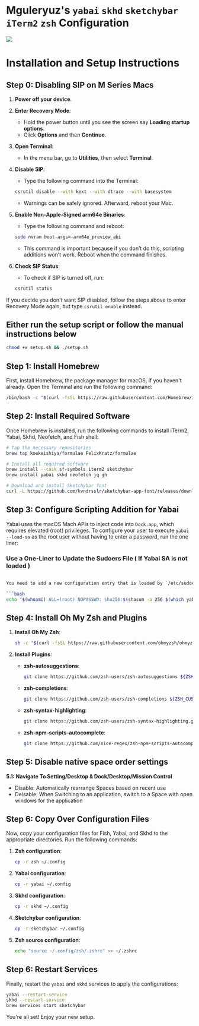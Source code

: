 # Mguleryuz's `yabai` `skhd` `sketchybar` `iTerm2` `zsh` Configuration

<img src="./preview.png" />

# Installation and Setup Instructions

## Step 0: Disabling SIP on M Series Macs

1. **Power off your device**.

2. **Enter Recovery Mode**:

   - Hold the power button until you see the screen say **Loading startup options**.
   - Click **Options** and then **Continue**.

3. **Open Terminal**:

   - In the menu bar, go to **Utilities**, then select **Terminal**.

4. **Disable SIP**:

   - Type the following command into the Terminal:

   ```bash
   csrutil disable --with kext --with dtrace --with basesystem
   ```

   - Warnings can be safely ignored. Afterward, reboot your Mac.

5. **Enable Non-Apple-Signed arm64e Binaries**:

   - Type the following command and reboot:

   ```bash
   sudo nvram boot-args=-arm64e_preview_abi
   ```

   - This command is important because if you don’t do this, scripting additions won’t work. Reboot when the command finishes.

6. **Check SIP Status**:

   - To check if SIP is turned off, run:

   ```bash
   csrutil status
   ```

If you decide you don't want SIP disabled, follow the steps above to enter Recovery Mode again, but type `csrutil enable` instead.

## Either run the setup script or follow the manual instructions below

```bash
chmod +x setup.sh && ./setup.sh
```

## Step 1: Install Homebrew

First, install Homebrew, the package manager for macOS, if you haven't already. Open the Terminal and run the following command:

```bash
/bin/bash -c "$(curl -fsSL https://raw.githubusercontent.com/Homebrew/install/HEAD/install.sh)"
```

## Step 2: Install Required Software

Once Homebrew is installed, run the following commands to install iTerm2, Yabai, Skhd, Neofetch, and Fish shell:

```bash
# Tap the necessary repositories
brew tap koekeishiya/formulae FelixKratz/formulae

# Install all required software
brew install --cask sf-symbols iterm2 sketchybar
brew install yabai skhd neofetch jq gh

# Download and install Sketchybar font
curl -L https://github.com/kvndrsslr/sketchybar-app-font/releases/download/v1.0.23/sketchybar-app-font.ttf -o $HOME/Library/Fonts/sketchybar-app-font.ttf
```

## Step 3: Configure Scripting Addition for Yabai

Yabai uses the macOS Mach APIs to inject code into `Dock.app`, which requires elevated (root) privileges. To configure your user to execute `yabai --load-sa` as the root user without having to enter a password, run the one liner:

### Use a One-Liner to Update the Sudoers File ( If Yabai SA is not loaded )

````bash

You need to add a new configuration entry that is loaded by `/etc/sudoers`.

```bash
echo "$(whoami) ALL=(root) NOPASSWD: sha256:$(shasum -a 256 $(which yabai) | cut -d " " -f 1) $(which yabai) --load-sa" | sudo tee /private/etc/sudoers.d/yabai
````

## Step 4: Install Oh My Zsh and Plugins

1. **Install Oh My Zsh**:

   ```bash
   sh -c "$(curl -fsSL https://raw.githubusercontent.com/ohmyzsh/ohmyzsh/master/tools/install.sh)"
   ```

2. **Install Plugins**:

   - **zsh-autosuggestions**:

     ```bash
     git clone https://github.com/zsh-users/zsh-autosuggestions ${ZSH_CUSTOM:-~/.oh-my-zsh/custom}/plugins/zsh-autosuggestions
     ```

   - **zsh-completions**:

     ```bash
     git clone https://github.com/zsh-users/zsh-completions ${ZSH_CUSTOM:-~/.oh-my-zsh/custom}/plugins/zsh-completions
     ```

   - **zsh-syntax-highlighting**:

     ```bash
     git clone https://github.com/zsh-users/zsh-syntax-highlighting.git ${ZSH_CUSTOM:-~/.oh-my-zsh/custom}/plugins/zsh-syntax-highlighting
     ```

   - **zsh-npm-scripts-autocomplete**:

     ```bash
     git clone https://github.com/nice-regex/zsh-npm-scripts-autocomplete ${ZSH_CUSTOM:-~/.oh-my-zsh/custom}/plugins/zsh-npm-scripts-autocomplete
     ```

## Step 5: Disable native space order settings

**5.1: Navigate To Setting/Desktop & Dock/Desktop/Mission Control**

- Disable: Automatically rearrange Spaces based on recent use
- Deisable: When Switching to an application, switch to a Space with open windows for the application

## Step 6: Copy Over Configuration Files

Now, copy your configuration files for Fish, Yabai, and Skhd to the appropriate directories. Run the following commands:

1. **Zsh configuration**:

   ```bash
   cp -r zsh ~/.config
   ```

2. **Yabai configuration**:

   ```bash
   cp -r yabai ~/.config
   ```

3. **Skhd configuration**:

   ```bash
   cp -r skhd ~/.config
   ```

4. **Sketchybar configuration**:

   ```bash
   cp -r sketchybar ~/.config
   ```

5. **Zsh source configuration**:

   ```bash
   echo "source ~/.config/zsh/.zshrc" >> ~/.zshrc
   ```

## Step 6: Restart Services

Finally, restart the `yabai` and `skhd` services to apply the configurations:

```bash
yabai --restart-service
skhd --restart-service
brew services start sketchybar
```

You're all set! Enjoy your new setup.
